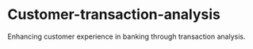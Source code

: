 # Customer-transaction-analysis
Enhancing customer experience in banking through transaction analysis.
